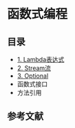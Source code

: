 # 函数式编程



## 目录

* [1. Lambda表达式](1Lambda表达式.md)
* [2. Stream流](2Stream流.md)
* [3. Optional](3Optional.md)
* 函数式接口
* 方法引用



## 参考文献

